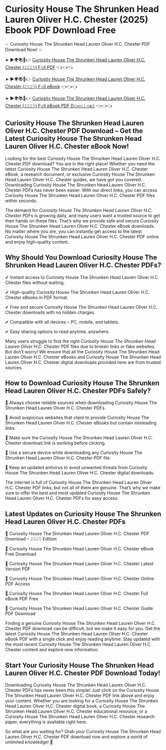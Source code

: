 # Curiosity House The Shrunken Head Lauren Oliver H.C. Chester (2025) Ebook PDF Download Free

💥 Curiosity House The Shrunken Head Lauren Oliver H.C. Chester PDF Download Now! 💥

➤ ►🌍📚📱👉 [Curiosity House The Shrunken Head Lauren Oliver H.C. Chester (𝟸𝟶𝟸𝟻) F𝚞ll PDF](https://getpdf.xyz/curiosity-house-the-shrunken-head-lauren-oliver-h.c.-chester) 👈👈👈


➤ ►🌍📚📱👉 [Curiosity House The Shrunken Head Lauren Oliver H.C. Chester (𝟸𝟶𝟸𝟻) F𝚞ll eBook](https://getpdf.xyz/curiosity-house-the-shrunken-head-lauren-oliver-h.c.-chester) 👈👈👈


➤ ►🌍📚📱👉 [Curiosity House The Shrunken Head Lauren Oliver H.C. Chester (𝟸𝟶𝟸𝟻) F𝚞ll eBook PDF D𝚘𝚠𝚗𝚕𝚘a𝚍](https://getpdf.xyz/curiosity-house-the-shrunken-head-lauren-oliver-h.c.-chester) 👈👈👈


## Curiosity House The Shrunken Head Lauren Oliver H.C. Chester PDF Download – Get the Latest Curiosity House The Shrunken Head Lauren Oliver H.C. Chester eBook Now!

Looking for the best Curiosity House The Shrunken Head Lauren Oliver H.C. Chester PDF download? You are in the right place! Whether you need the latest Curiosity House The Shrunken Head Lauren Oliver H.C. Chester eBook, a research document, or exclusive Curiosity House The Shrunken Head Lauren Oliver H.C. Chester guides, we have got you covered. Downloading Curiosity House The Shrunken Head Lauren Oliver H.C. Chester PDFs has never been easier. With our direct links, you can access Curiosity House The Shrunken Head Lauren Oliver H.C. Chester PDF files within seconds.

The demand for *Curiosity House The Shrunken Head Lauren Oliver H.C. Chester* PDFs is growing daily, and many users want a trusted source to get their hands on these files. That’s why we provide safe and secure Curiosity House The Shrunken Head Lauren Oliver H.C. Chester eBook downloads. No matter where you are, you can instantly get access to the latest Curiosity House The Shrunken Head Lauren Oliver H.C. Chester PDF online and enjoy high-quality content.

## Why Should You Download Curiosity House The Shrunken Head Lauren Oliver H.C. Chester PDFs?

✔ Instant access to Curiosity House The Shrunken Head Lauren Oliver H.C. Chester files without waiting.

✔ High-quality Curiosity House The Shrunken Head Lauren Oliver H.C. Chester eBooks in PDF format.

✔ Free and secure Curiosity House The Shrunken Head Lauren Oliver H.C. Chester downloads with no hidden charges.

✔ Compatible with all devices – PC, mobile, and tablets.

✔ Easy sharing options to read anytime, anywhere.

Many users struggle to find the right *Curiosity House The Shrunken Head Lauren Oliver H.C. Chester* PDF files due to broken links or fake websites. But don’t worry! We ensure that all the Curiosity House The Shrunken Head Lauren Oliver H.C. Chester eBooks and Curiosity House The Shrunken Head Lauren Oliver H.C. Chester digital downloads provided here are from trusted sources.

## How to Download Curiosity House The Shrunken Head Lauren Oliver H.C. Chester PDFs Safely?

📌 Always choose reliable sources when downloading Curiosity House The Shrunken Head Lauren Oliver H.C. Chester PDFs.

📌 Avoid suspicious websites that claim to provide Curiosity House The Shrunken Head Lauren Oliver H.C. Chester eBooks but contain misleading links.

📌 Make sure the Curiosity House The Shrunken Head Lauren Oliver H.C. Chester download link is working before clicking.

📌 Use a secure device while downloading any Curiosity House The Shrunken Head Lauren Oliver H.C. Chester PDF file.

📌 Keep an updated antivirus to avoid unwanted threats from Curiosity House The Shrunken Head Lauren Oliver H.C. Chester digital downloads.

The internet is full of Curiosity House The Shrunken Head Lauren Oliver H.C. Chester PDF links, but not all of them are genuine. That’s why we make sure to offer the best and most updated Curiosity House The Shrunken Head Lauren Oliver H.C. Chester PDFs for easy access.

## Latest Updates on Curiosity House The Shrunken Head Lauren Oliver H.C. Chester PDFs

🔹 Curiosity House The Shrunken Head Lauren Oliver H.C. Chester PDF Download – 𝟸𝟶𝟸𝟻 Edition

🔹 Curiosity House The Shrunken Head Lauren Oliver H.C. Chester eBook Free Download

🔹 Curiosity House The Shrunken Head Lauren Oliver H.C. Chester Latest Version PDF

🔹 Curiosity House The Shrunken Head Lauren Oliver H.C. Chester Online PDF Access

🔹 Curiosity House The Shrunken Head Lauren Oliver H.C. Chester Full eBook PDF Free

🔹 Curiosity House The Shrunken Head Lauren Oliver H.C. Chester Guide PDF Download

Finding a genuine Curiosity House The Shrunken Head Lauren Oliver H.C. Chester PDF download can be difficult, but we make it easy for you. Get the latest Curiosity House The Shrunken Head Lauren Oliver H.C. Chester eBook PDF with a single click and enjoy reading anytime. Stay updated with the most recent Curiosity House The Shrunken Head Lauren Oliver H.C. Chester content and explore new information.

## Start Your Curiosity House The Shrunken Head Lauren Oliver H.C. Chester PDF Download Today!

Downloading Curiosity House The Shrunken Head Lauren Oliver H.C. Chester PDFs has never been this simple! Just click on the Curiosity House The Shrunken Head Lauren Oliver H.C. Chester PDF link above and enjoy your content. Whether you are looking for a Curiosity House The Shrunken Head Lauren Oliver H.C. Chester digital book, a Curiosity House The Shrunken Head Lauren Oliver H.C. Chester educational resource, or a Curiosity House The Shrunken Head Lauren Oliver H.C. Chester research paper, everything is available right here.

So what are you waiting for? Grab your Curiosity House The Shrunken Head Lauren Oliver H.C. Chester PDF download now and explore a world of unlimited knowledge! 🚀